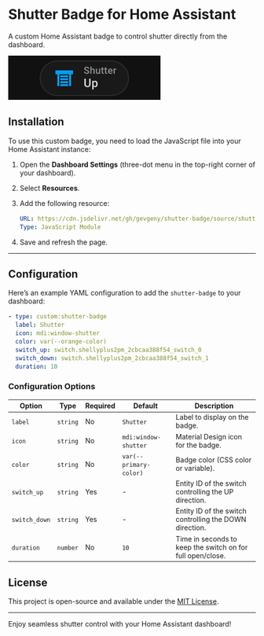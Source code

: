 # Shutter Badge for Home Assistant

A custom Home Assistant badge to control shutter directly from the dashboard.

![Screenshot of a comment on a GitHub issue showing an image, added in the Markdown, of an Octocat smiling and raising a tentacle.](./demo.png)


## Installation

To use this custom badge, you need to load the JavaScript file into your Home Assistant instance:

1. Open the **Dashboard Settings** (three-dot menu in the top-right corner of your dashboard).
2. Select **Resources**.
3. Add the following resource:

   ```yaml
   URL: https://cdn.jsdelivr.net/gh/gevgeny/shutter-badge/source/shutter-badge.js
   Type: JavaScript Module
   ```
4. Save and refresh the page.

---

## Configuration

Here’s an example YAML configuration to add the `shutter-badge` to your dashboard:

```yaml
- type: custom:shutter-badge
  label: Shutter               
  icon: mdi:window-shutter     
  color: var(--orange-color)   
  switch_up: switch.shellyplus2pm_2cbcaa388f54_switch_0   
  switch_down: switch.shellyplus2pm_2cbcaa388f54_switch_1 
  duration: 10                 
```

### Configuration Options

| Option        | Type     | Required | Default                | Description                                                |
| ------------- | -------- | -------- | ---------------------- | ---------------------------------------------------------- |
| `label`       | `string` | No       | `Shutter`              | Label to display on the badge.                             |
| `icon`        | `string` | No       | `mdi:window-shutter`   | Material Design icon for the badge.                        |
| `color`       | `string` | No       | `var(--primary-color)` | Badge color (CSS color or variable).                       |
| `switch_up`   | `string` | Yes      | -                      | Entity ID of the switch controlling the UP direction.      |
| `switch_down` | `string` | Yes      | -                      | Entity ID of the switch controlling the DOWN direction.    |
| `duration`    | `number` | No       | `10`                   | Time in seconds to keep the switch on for full open/close. |

## License

This project is open-source and available under the [MIT License](LICENSE).

---

Enjoy seamless shutter control with your Home Assistant dashboard!

